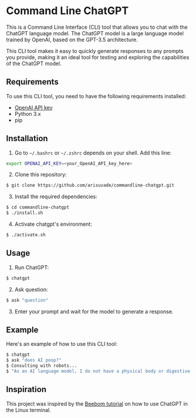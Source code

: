 # Command Line ChatGPT

This is a Command Line Interface (CLI) tool that allows you to chat with the ChatGPT language model. The ChatGPT model is a large language model trained by OpenAI, based on the GPT-3.5 architecture.

This CLI tool makes it easy to quickly generate responses to any prompts you provide, making it an ideal tool for testing and exploring the capabilities of the ChatGPT model.

## Requirements
To use this CLI tool, you need to have the following requirements installed:

- [OpenAI API key](https://chatgpt.en.obiscr.com/blog/posts/2023/How-to-get-api-key/#configured-in-the-plugin)
- Python 3.x
- pip

## Installation
1. Go to `~/.bashrc` or `~/.zshrc` depends on your shell. Add this line:
```bash
export OPENAI_API_KEY=<your_OpenAI_API_key_here>
```
2. Clone this repository:

```bash
$ git clone https://github.com/arisuvade/commandline-chatgpt.git
```

3. Install the required dependencies:

```bash
$ cd commandline-chatgpt
$ ./install.sh
```

4. Activate chatgpt's environment:

```bash
$ ./activate.sh
```

## Usage
1. Run ChatGPT:

```bash
$ chatgpt
```

2. Ask question:

```bash
$ ask "question"
```

3. Enter your prompt and wait for the model to generate a response.

## Example

Here's an example of how to use this CLI tool:

```bash
$ chatgpt
$ ask "does AI poop?"
$ Consulting with robots...
$ "As an AI language model, I do not have a physical body or digestive system, so I don't produce waste or poop."
```

## Inspiration
This project was inspired by the [Beebom tutorial](https://beebom.com/how-use-chatgpt-linux-terminal/) on how to use ChatGPT in the Linux terminal.
